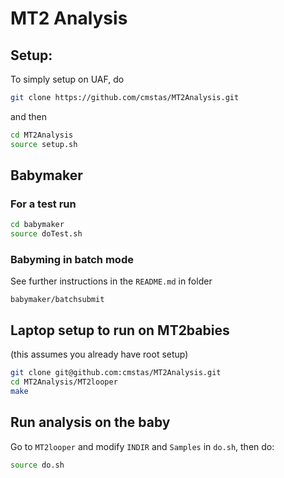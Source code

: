 # MT2 Analysis
## Setup:
To simply setup on UAF, do
``` bash
git clone https://github.com/cmstas/MT2Analysis.git
```
and then 
``` bash
cd MT2Analysis
source setup.sh
```

## Babymaker
### For a test run
``` bash
cd babymaker
source doTest.sh
```
### Babyming in batch mode
See further instructions in the `README.md` in folder
```
babymaker/batchsubmit
```

## Laptop setup to run on MT2babies
(this assumes you already have root setup)
``` bash
git clone git@github.com:cmstas/MT2Analysis.git
cd MT2Analysis/MT2looper
make
```

## Run analysis on the baby
Go to `MT2looper` and modify `INDIR` and `Samples` in `do.sh`, then do:
``` bash
source do.sh
```

